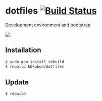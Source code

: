 # dotfiles [![Build Status](https://travis-ci.org/k0kubun/dotfiles.svg?branch=master)](https://travis-ci.org/k0kubun/dotfiles)

Development environment and bootstrap

![](http://i.gyazo.com/13b6410e7ee9f783ed28293da332caa6.gif)

## Installation

```bash
$ sudo gem install rebuild
$ rebuild k0kubun/dotfiles
```

## Update

```bash
$ rebuild
```
